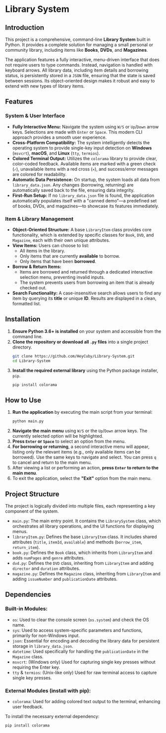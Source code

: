 # Library System

## Introduction

This project is a comprehensive, command-line **Library System** built in Python. It provides a complete solution for managing a small personal or community library, including items like **Books**, **DVDs**, and **Magazines**.

The application features a fully interactive, menu-driven interface that does not require users to type commands. Instead, navigation is handled with keyboard arrows. All library data, including item details and borrowing status, is persistently stored in a `JSON` file, ensuring that the state is saved between sessions. Its object-oriented design makes it robust and easy to extend with new types of library items.

## Features

### System & User Interface
- **Fully Interactive Menu:** Navigate the system using `W/S` or `Up`/`Down` arrow keys. Selections are made with `Enter` or `Space`. This modern CLI approach provides a smooth user experience.
- **Cross-Platform Compatibility:** The system intelligently detects the operating system to provide single-key input detection on **Windows** (`msvcrt`), **macOS**, and **Linux** (`tty`, `termios`).
- **Colored Terminal Output:** Utilizes the `colorama` library to provide clear, color-coded feedback. Available items are marked with a green check (`✓`), unavailable items with a red cross (`✕`), and success/error messages are colored for readability.
- **Automatic Data Persistence:** On startup, the system loads all data from `library_data.json`. Any changes (borrowing, returning) are automatically saved back to the file, ensuring data integrity.
- **First-Run Setup:** If no `library_data.json` file is found, the application automatically populates itself with a "canned demo"—a predefined set of books, DVDs, and magazines—to showcase its features immediately.

### Item & Library Management
- **Object-Oriented Structure:** A base `LibraryItem` class provides core functionality, which is extended by specific classes for `Book`, `DVD`, and `Magazine`, each with their own unique attributes.
- **View Items:** Users can choose to list:
    - All items in the library.
    - Only items that are currently **available** to borrow.
    - Only items that have been **borrowed**.
- **Borrow & Return Items:**
    - Items are borrowed and returned through a dedicated interactive selection menu, preventing invalid inputs.
    - The system prevents users from borrowing an item that is already checked out.
- **Search Functionality:** A case-insensitive search allows users to find any item by querying its **title** or unique **ID**. Results are displayed in a clean, formatted list.

## Installation

1.  **Ensure Python 3.6+ is installed** on your system and accessible from the command line.
2.  **Clone the repository or download all `.py` files** into a single project directory.
    ```sh
    git clone https://github.com/HeyCuby/Library-System.git
    cd Library-System
    ```
3.  **Install the required external library** using the Python package installer, `pip`.
    ```sh
    pip install colorama
    ```

## How to Use

1.  **Run the application** by executing the main script from your terminal:
    ```sh
    python main.py
    ```
2.  **Navigate the main menu** using `W/S` or the `Up`/`Down` arrow keys. The currently selected option will be highlighted.
3.  **Press `Enter` or `Space`** to select an option from the menu.
4.  **For borrowing or returning**, a second interactive menu will appear, listing only the relevant items (e.g., only available items can be borrowed). Use the same keys to navigate and select. You can press `q` to cancel and return to the main menu.
5.  After viewing a list or performing an action, **press `Enter` to return to the main menu**.
6.  To exit the application, select the **"Exit"** option from the main menu.

## Project Structure

The project is logically divided into multiple files, each representing a key component of the system.

-   `main.py`: The main entry point. It contains the `LibrarySystem` class, which orchestrates all library operations, and the UI functions for displaying menus.
-   `libraryItem.py`: Defines the base `LibraryItem` class. It includes shared attributes (`title`, `itemId`, `available`) and methods (`borrow_item`, `return_item`).
-   `book.py`: Defines the `Book` class, which inherits from `LibraryItem` and adds `numPages` and `genre` attributes.
-   `dvd.py`: Defines the `DVD` class, inheriting from `LibraryItem` and adding `director` and `duration` attributes.
-   `magazine.py`: Defines the `Magazine` class, inheriting from `LibraryItem` and adding `issueNumber` and `publicationDate` attributes.

## Dependencies

### Built-in Modules:
-   `os`: Used to clear the console screen (`os.system`) and check the OS name.
-   `sys`: Used to access system-specific parameters and functions, primarily for non-Windows input.
-   `json`: Essential for encoding and decoding the library data for persistent storage in `library_data.json`.
-   `datetime`: Used specifically for handling the `publicationDate` in the `Magazine` class.
-   `msvcrt`: (Windows only) Used for capturing single key presses without requiring the Enter key.
-   `tty` & `termios`: (Unix-like only) Used for raw terminal access to capture single key presses.

### External Modules (install with pip):
-   `colorama`: Used for adding colored text output to the terminal, enhancing user feedback.

To install the necessary external dependency:
```sh
pip install colorama
